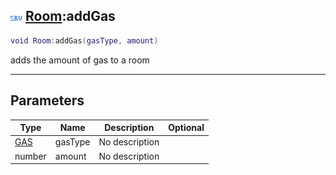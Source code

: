 ## ![server](../../.gitbook/assets/server.png) [Room](https://iaswiki.rawr.dev/readme/room):addGas

```lua
void Room:addGas(gasType, amount)
```

adds the amount of gas to a room

------
## Parameters

| Type   | Name | Description | Optional |
| ------ | ---- | ----------- | -------: |
| [GAS](https://iaswiki.rawr.dev/readme/gas) | gasType | No description |  |
| number | amount | No description |  |

